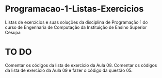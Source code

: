 # Programacao-1-Listas-Exercicios
Listas de exercícios e suas soluções da disciplina de Programação 1 do curso de Engenharia de Computação da Instituição de Ensino Superior Cesupa

# TO DO
Comentar os códigos da lista de exercício da Aula 08.
Comentar os códigos da lista de exercício da Aula 09 e fazer o código da questão 05.
